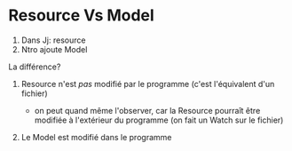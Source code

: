 # Resource Vs Model

1. Dans Jj: resource
1. Ntro ajoute Model


La différence?

1. Resource n'est *pas* modifié par le programme (c'est l'équivalent d'un fichier)
    * on peut quand même l'observer, car la Resource pourraît être modifiée à l'extérieur du programme (on fait un Watch sur le fichier)

1. Le Model est modifié dans le programme
